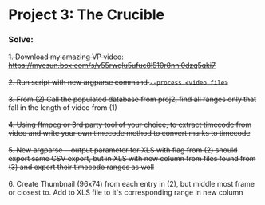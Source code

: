 # Project 3: The Crucible
### Solve:

~~1. Download my amazing VP video: https://mycsun.box.com/s/v55rwqlu5ufuc8l510r8nni0dzq5qki7
<br><br>~~
~~2. Run script with new argparse command `--process <video file>`
<br><br>~~
~~3. From (2) Call the populated database from proj2, find all ranges only that fall in the length of video from (1)
<br><br>~~
~~4. Using ffmpeg or 3rd party tool of your choice, to extract timecode from video and write your own timecode method to convert marks to timecode
<br><br>~~
~~5. New argparse --output parameter for XLS with flag from (2) should export same CSV export, but in XLS with new column from files found from (3) and export their timecode ranges as well
<br><br>~~
6. Create Thumbnail (96x74) from each entry in (2), but middle most frame or closest to. Add to XLS file to it's corresponding range in new column